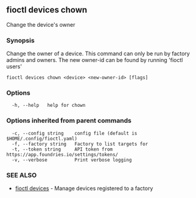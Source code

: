 ## fioctl devices chown

Change the device's owner

### Synopsis

Change the owner of a device. This command can only be run by factory admins 
and owners. The new owner-id can be found by running 'fioctl users'

```
fioctl devices chown <device> <new-owner-id> [flags]
```

### Options

```
  -h, --help   help for chown
```

### Options inherited from parent commands

```
  -c, --config string    config file (default is $HOME/.config/fioctl.yaml)
  -f, --factory string   Factory to list targets for
  -t, --token string     API token from https://app.foundries.io/settings/tokens/
  -v, --verbose          Print verbose logging
```

### SEE ALSO

* [fioctl devices](fioctl_devices.md)	 - Manage devices registered to a factory

